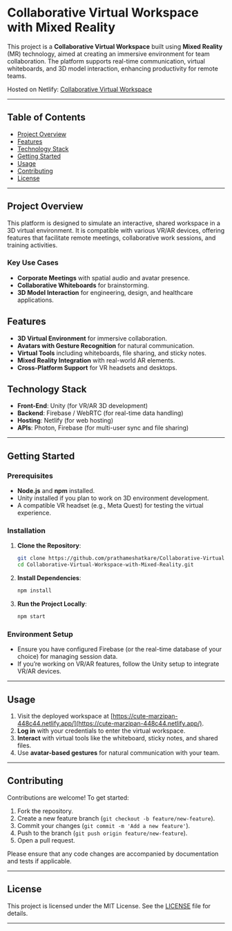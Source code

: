 

# Collaborative Virtual Workspace with Mixed Reality

This project is a **Collaborative Virtual Workspace** built using **Mixed Reality** (MR) technology, aimed at creating an immersive environment for team collaboration. The platform supports real-time communication, virtual whiteboards, and 3D model interaction, enhancing productivity for remote teams.

Hosted on Netlify: [Collaborative Virtual Workspace](https://cute-marzipan-448c44.netlify.app/)

---

## Table of Contents

- [Project Overview](#project-overview)
- [Features](#features)
- [Technology Stack](#technology-stack)
- [Getting Started](#getting-started)
- [Usage](#usage)
- [Contributing](#contributing)
- [License](#license)

---

## Project Overview

This platform is designed to simulate an interactive, shared workspace in a 3D virtual environment. It is compatible with various VR/AR devices, offering features that facilitate remote meetings, collaborative work sessions, and training activities.

### Key Use Cases
- **Corporate Meetings** with spatial audio and avatar presence.
- **Collaborative Whiteboards** for brainstorming.
- **3D Model Interaction** for engineering, design, and healthcare applications.

## Features

- **3D Virtual Environment** for immersive collaboration.
- **Avatars with Gesture Recognition** for natural communication.
- **Virtual Tools** including whiteboards, file sharing, and sticky notes.
- **Mixed Reality Integration** with real-world AR elements.
- **Cross-Platform Support** for VR headsets and desktops.

## Technology Stack

- **Front-End**: Unity (for VR/AR 3D development)
- **Backend**: Firebase / WebRTC (for real-time data handling)
- **Hosting**: Netlify (for web hosting)
- **APIs**: Photon, Firebase (for multi-user sync and file sharing)

---

## Getting Started

### Prerequisites
- **Node.js** and **npm** installed.
- Unity installed if you plan to work on 3D environment development.
- A compatible VR headset (e.g., Meta Quest) for testing the virtual experience.

### Installation

1. **Clone the Repository**:
   ```bash
   git clone https://github.com/prathameshatkare/Collaborative-Virtual-Workspace-with-Mixed-Reality.git
   cd Collaborative-Virtual-Workspace-with-Mixed-Reality.git
   ```

2. **Install Dependencies**:
   ```bash
   npm install
   ```

3. **Run the Project Locally**:
   ```bash
   npm start
   ```

### Environment Setup

- Ensure you have configured Firebase (or the real-time database of your choice) for managing session data.
- If you’re working on VR/AR features, follow the Unity setup to integrate VR/AR devices.

---

## Usage

1. Visit the deployed workspace at [https://cute-marzipan-448c44.netlify.app/](https://cute-marzipan-448c44.netlify.app/).
2. **Log in** with your credentials to enter the virtual workspace.
3. **Interact** with virtual tools like the whiteboard, sticky notes, and shared files.
4. Use **avatar-based gestures** for natural communication with your team.

---

## Contributing

Contributions are welcome! To get started:

1. Fork the repository.
2. Create a new feature branch (`git checkout -b feature/new-feature`).
3. Commit your changes (`git commit -m 'Add a new feature'`).
4. Push to the branch (`git push origin feature/new-feature`).
5. Open a pull request.

Please ensure that any code changes are accompanied by documentation and tests if applicable.

---

## License

This project is licensed under the MIT License. See the [LICENSE](LICENSE) file for details.

--- 

